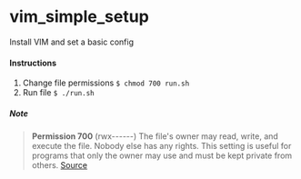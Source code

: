 # vim_simple_setup
Install VIM and set a basic config

#### Instructions

1. Change file permissions `$ chmod 700 run.sh` 
2. Run file `$ ./run.sh`

##### Note

> **Permission 700** (rwx------) The file's owner may read, write, and execute the file. Nobody else has any rights. This setting is useful for programs that only the owner may use and must be kept private from others. [Source](http://linuxcommand.org/lc3_lts0090.php)

